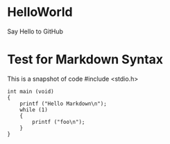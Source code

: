 # HelloWorld
Say Hello to GitHub

# Test for Markdown Syntax
This is a snapshot of code
    #include <stdio.h>

    int main (void)
    {
        printf ("Hello Markdown\n");
        while (1)
        {
            printf ("foo\n");
        }
    }
